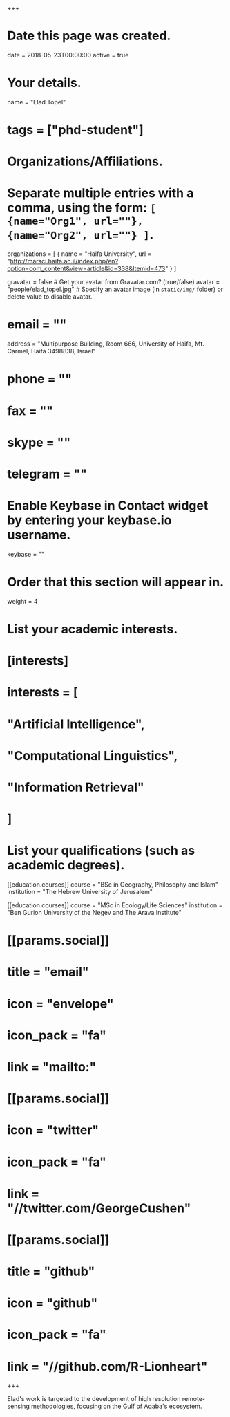 
+++
# Date this page was created.
date = 2018-05-23T00:00:00
active = true

# Your details.
name = "Elad Topel"
# tags = ["phd-student"]

# Organizations/Affiliations.
#   Separate multiple entries with a comma, using the form: `[ {name="Org1", url=""}, {name="Org2", url=""} ]`.
organizations = [ { name = "Haifa University", url = "http://marsci.haifa.ac.il/index.php/en?option=com_content&view=article&id=338&Itemid=473" } ]

gravatar = false  # Get your avatar from Gravatar.com? (true/false)
avatar = "people/elad_topel.jpg"  # Specify an avatar image (in `static/img/` folder) or delete value to disable avatar.
# email = ""
address = "Multipurpose Building, Room 666, University of Haifa, Mt. Carmel, Haifa 3498838, Israel"
# phone = ""
# fax = ""
# skype = ""
# telegram = ""

# Enable Keybase in Contact widget by entering your keybase.io username.
keybase = ""


# Order that this section will appear in.
weight = 4

# List your academic interests.
# [interests]
#  interests = [
#    "Artificial Intelligence",
#    "Computational Linguistics",
#    "Information Retrieval"
#  ]

# List your qualifications (such as academic degrees).

[[education.courses]]
  course = "BSc in Geography, Philosophy and Islam"
  institution = "The Hebrew University of Jerusalem"
 
[[education.courses]]
  course = "MSc in Ecology/Life Sciences"
  institution = "Ben Gurion University of the Negev and The Arava Institute"

#  [[params.social]]
#    title = "email"
#    icon = "envelope"
#    icon_pack = "fa"
#    link = "mailto:"

#  [[params.social]]
#    icon = "twitter"
#    icon_pack = "fa"
#    link = "//twitter.com/GeorgeCushen"

#  [[params.social]]
#    title = "github"
#    icon = "github"
#    icon_pack = "fa"
#    link = "//github.com/R-Lionheart"
 
 
+++

Elad's work is targeted to the development of high resolution remote-sensing methodologies, focusing on the Gulf of Aqaba's ecosystem.

